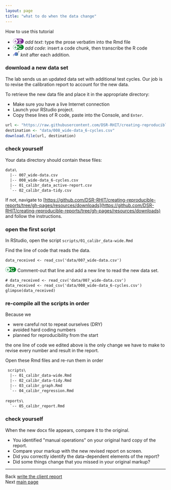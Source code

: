 ```yaml
---
layout: page
title: "what to do when the data change"
---
```






How to use this tutorial 

- ![](../resources/images/text-icon.png)<!-- --> *add text*: type the prose verbatim into the Rmd file 
- ![](../resources/images/code-icon.png)<!-- --> *add code*: insert a code chunk, then transcribe the R code 
- ![](../resources/images/knit-icon.png)<!-- --> *knit* after each addition. 

### download a new data set 

The lab sends us an updated data set with additional test cycles. Our job is to revise the calibration report to account for the new data.

To retrieve the new data file and place it in the appropriate directory: 

- Make sure you have a live Internet connection
- Launch your RStudio project.
- Copy these lines of R code, paste into the Console, and `Enter`. 


```r
url <- "https://raw.githubusercontent.com/DSR-RHIT/creating-reproducible-reports/gh-pages/data/008_wide-data_6-cycles.csv"
destination <- "data/008_wide-data_6-cycles.csv"
download.file(url, destination)
```

### check yourself

Your data directory should contain these files:

    data\
      |-- 007_wide-data.csv
      |-- 008_wide-data_6-cycles.csv
      |-- 01_calibr_data_active-report.csv
      `-- 02_calibr_data-tidy.csv

If not, navigate to [https://github.com/DSR-RHIT/creating-reproducible-reports/tree/gh-pages/resources/downloads](https://github.com/DSR-RHIT/creating-reproducible-reports/tree/gh-pages/resources/downloads) and follow the instructions. 

### open the first script

In RStudio, open the script `scripts/01_calibr_data-wide.Rmd`     

Find the line of code that reads the data. 

    data_received <- read_csv('data/007_wide-data.csv') 
    
![](../resources/images/code-icon.png)<!-- --> Comment-out that line and add a new line to read the new data set. 

    # data_received <- read_csv('data/007_wide-data.csv')
    data_received <- read_csv('data/008_wide-data_6-cycles.csv')
    glimpse(data_received)

 



### re-compile all the scripts in order

Because we 

- were careful not to repeat ourselves (DRY)
- avoided hard coding numbers 
- planned for reproducibility from the start

the one line of code we edited above is the only change we have to make to revise every number and result in the report.

Open these Rmd files and re-run them in order

     scripts\
      |-- 01_calibr_data-wide.Rmd 
      |-- 02_calibr_data-tidy.Rmd 
      |-- 03_calibr_graph.Rmd
      `-- 04_calibr_regression.Rmd
      
    reports\
      `-- 05_calibr_report.Rmd 

### check yourself 

When the new docx file appears, compare it to the original. 

- You identified "manual operations" on your original hard copy of the report. 
- Compare your markup with the new revised report on screen. 
- Did you correctly identify the data-dependent elements of the report? 
- Did some things change that you missed in your original markup? 

---
Back [write the client report](113_report.html)<br>
Next [main page](../index.html)





